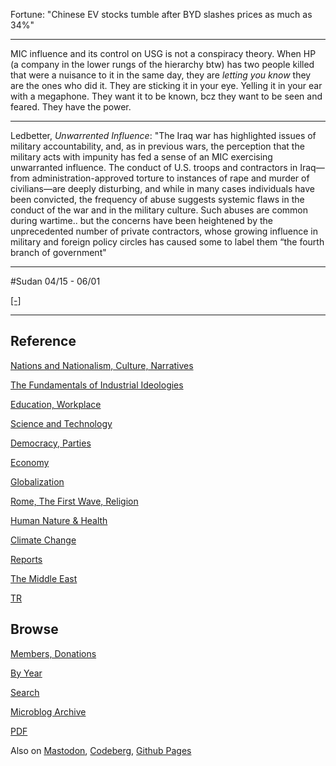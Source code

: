 
Fortune: "Chinese EV stocks tumble after BYD slashes prices as much as
34%"

---

MIC influence and its control on USG is not a conspiracy theory. When
HP (a company in the lower rungs of the hierarchy btw) has two people
killed that were a nuisance to it in the same day, they are *letting
you know* they are the ones who did it. They are sticking it in your
eye. Yelling it in your ear with a megaphone. They want it to be
known, bcz they want to be seen and feared. They have the power.

---

Ledbetter, *Unwarrented Influence*: "The Iraq war has highlighted
issues of military accountability, and, as in previous wars, the
perception that the military acts with impunity has fed a sense of an
MIC exercising unwarranted influence. The conduct of U.S. troops and
contractors in Iraq— from administration-approved torture to instances
of rape and murder of civilians—are deeply disturbing, and while in
many cases individuals have been convicted, the frequency of abuse
suggests systemic flaws in the conduct of the war and in the military
culture. Such abuses are common during wartime.. but the concerns have
been heightened by the unprecedented number of private contractors,
whose growing influence in military and foreign policy circles has
caused some to label them “the fourth branch of government"

---

\#Sudan 04/15 - 06/01

[[-]](mbl/2025/sdndata/map04.html)

---

## Reference

[Nations and Nationalism, Culture, Narratives](0119/2013/02/nations-and-nationalism.html)

[The Fundamentals of Industrial Ideologies](0119/2011/04/fundamentals-of-industrial-ideologies.html)

[Education, Workplace](0119/2017/09/education-workplace.html)

[Science and Technology](0119/2018/09/science-technology.html)

[Democracy, Parties](0119/2016/11/democracy.html)

[Economy](2021/01/economy.html)

[Globalization](0119/2018/09/globalization.html)

[Rome, The First Wave, Religion](0119/2017/12/rome.html)

[Human Nature & Health](2020/07/human-nature.html)

[Climate Change](2022/01/climate.html)

[Reports](2021/01/reports.html)

[The Middle East](0119/2019/07/middleeast.html)

[TR](../tr/index.html)

## Browse

[Members, Donations](2022/08/members.html)

[By Year](years.html)

[Search](https://muratk5n.github.io/thirdwave/en/search.html)

[Microblog Archive](mbl/index.html)

[PDF](https://www.dropbox.com/scl/fi/8kl0sla1booo83zeb28dn/tw-all.pdf?rlkey=p9r319p8jbzak5du3dasju05y&st=28wknfsp&raw=1)

Also on 
[Mastodon](https://fosstodon.org/@muratk5n),
[Codeberg](https://muratk5n.codeberg.page/en/),
[Github Pages](https://muratk5n.github.io/thirdwave/en/)
